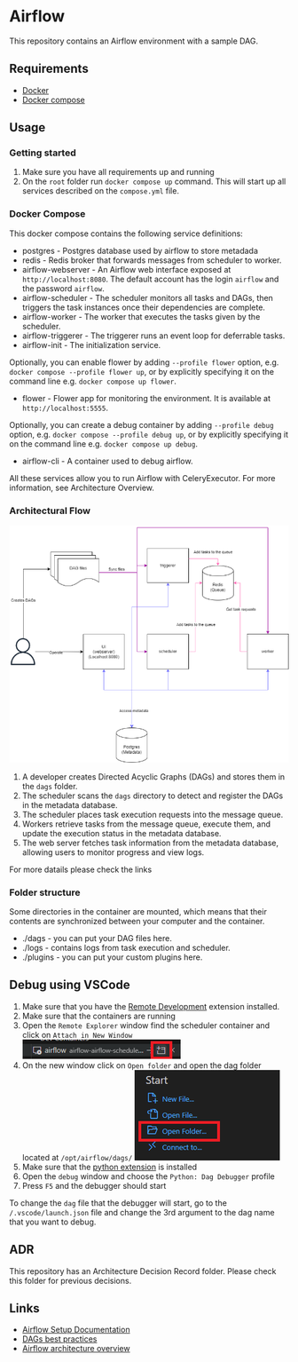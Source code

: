 # Airflow

This repository contains an Airflow environment with a sample DAG.

## Requirements

- [Docker](https://docs.docker.com/get-docker/)
- [Docker compose](https://docs.docker.com/compose/install/)

## Usage

### Getting started

1. Make sure you have all requirements up and running 
2. On the `root` folder run `docker compose up` command. This will start up all services described on the `compose.yml` file.

### Docker Compose

This docker compose contains the following service definitions: 

- postgres - Postgres database used by airflow to store metadada
- redis - Redis broker that forwards messages from scheduler to worker.
- airflow-webserver - An Airflow web interface exposed at `http://localhost:8080`. The default account has the login `airflow` and the password `airflow`.
- airflow-scheduler - The scheduler monitors all tasks and DAGs, then triggers the task instances once their dependencies are complete.
- airflow-worker - The worker that executes the tasks given by the scheduler.
- airflow-triggerer - The triggerer runs an event loop for deferrable tasks.
- airflow-init - The initialization service.

Optionally, you can enable flower by adding `--profile flower` option, e.g. `docker compose --profile flower up`, or by explicitly specifying it on the command line e.g. `docker compose up flower`.

- flower - Flower app for monitoring the environment. It is available at `http://localhost:5555`. 

Optionally, you can create a debug container by adding `--profile debug` option, e.g. `docker compose --profile debug up`, or by explicitly specifying it on the command line e.g. `docker compose up debug`.

- airflow-cli - A container used to debug airflow. 

All these services allow you to run Airflow with CeleryExecutor. For more information, see Architecture Overview.

### Architectural Flow
![alt text](assets/airflow.drawio.png)

1. A developer creates Directed Acyclic Graphs (DAGs) and stores them in the `dags` folder.
2. The scheduler scans the `dags` directory to detect and register the DAGs in the metadata database.
3. The scheduler places task execution requests into the message queue.
4. Workers retrieve tasks from the message queue, execute them, and update the execution status in the metadata database.
5. The web server fetches task information from the metadata database, allowing users to monitor progress and view logs.


For more datails please check the links

### Folder structure

Some directories in the container are mounted, which means that their contents are synchronized between your computer and the container.

- ./dags - you can put your DAG files here.
- ./logs - contains logs from task execution and scheduler.
- ./plugins - you can put your custom plugins here.

## Debug using VSCode

1. Make sure that you have the [Remote Development](https://marketplace.visualstudio.com/items?itemName=ms-vscode-remote.remote-containers) extension installed.
2. Make sure that the containers are running
3. Open the `Remote Explorer` window find the scheduler container and click on `Attach in New Window`
![Attach in New Window button](assets/attach_in_new_window.png)
4. On the new window click on `Open folder` and open the dag folder located at `/opt/airflow/dags/`
![alt text](assets/open_folder.png)
5. Make sure that the [python extension](https://marketplace.visualstudio.com/items?itemName=ms-python.python) is installed
6. Open the `debug` window and choose the `Python: Dag Debugger` profile
7. Press `F5` and the debugger should start


To change the `dag` file that the debugger will start, go to the `/.vscode/launch.json` file and change the 3rd argument to the dag name that you want to debug. 

## ADR

This repository has an Architecture Decision Record folder. Please check this folder for previous decisions.

## Links 

- [Airflow Setup Documentation](https://airflow.apache.org/docs/apache-airflow/stable/howto/docker-compose/index.html)
- [DAGs best practices](https://airflow.apache.org/docs/apache-airflow/stable/best-practices.html)
- [Airflow architecture overview](https://airflow.apache.org/docs/apache-airflow/stable/core-concepts/overview.html)
